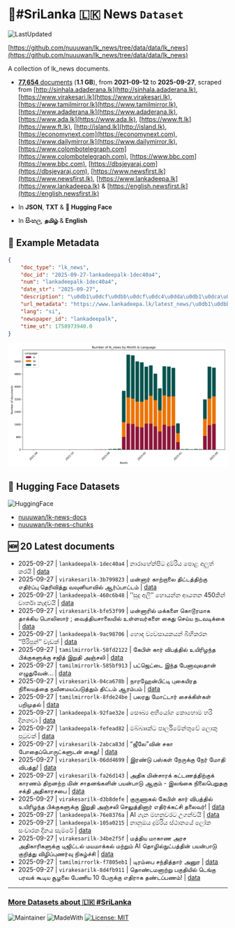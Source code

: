 # 📄#SriLanka 🇱🇰 News `Dataset`

![LastUpdated](https://img.shields.io/badge/last_updated-2025--09--27_17:40:30-green)

[https://github.com/nuuuwan/lk_news/tree/data/data/lk_news](https://github.com/nuuuwan/lk_news/tree/data/data/lk_news)

A collection of lk_news documents.

- [**77,654** documents](https://github.com/nuuuwan/lk_news/tree/data/data/lk_news) (**1.1 GB**), from **2021-09-12** to **2025-09-27**, scraped from [http://sinhala.adaderana.lk](http://sinhala.adaderana.lk), [https://www.virakesari.lk](https://www.virakesari.lk), [https://www.tamilmirror.lk](https://www.tamilmirror.lk), [https://www.adaderana.lk](https://www.adaderana.lk), [https://www.ada.lk](https://www.ada.lk), [https://www.ft.lk](https://www.ft.lk), [http://island.lk](http://island.lk), [https://economynext.com](https://economynext.com), [https://www.dailymirror.lk](https://www.dailymirror.lk), [https://www.colombotelegraph.com](https://www.colombotelegraph.com), [https://www.bbc.com](https://www.bbc.com), [https://dbsjeyaraj.com](https://dbsjeyaraj.com), [https://www.newsfirst.lk](https://www.newsfirst.lk), [https://www.lankadeepa.lk](https://www.lankadeepa.lk) & [https://english.newsfirst.lk](https://english.newsfirst.lk)

- In **JSON**, **TXT** & **🤗 Hugging Face**

- In **සිංහල**, **தமிழ்** & **English**

## 📝 Example Metadata

```json
{
    "doc_type": "lk_news",
    "doc_id": "2025-09-27-lankadeepalk-1dec40a4",
    "num": "lankadeepalk-1dec40a4",
    "date_str": "2025-09-27",
    "description": "\u0db1\u0dcf\u0dbb\u0dcf\u0dc4\u0dda\u0db1\u0dca\u0db4\u0dd2\u0da7 \u0daf\u0dd4\u0db8\u0dca\u0dbb\u0dd2\u0dba \u0db4\u0ddc\u0dc5 \u0d85\u0dbd\u0dd4\u0dad\u0dca \u0d9a\u0dbb\u0dba\u0dd2",
    "url_metadata": "https://www.lankadeepa.lk/latest_news/\u0db1\u0dbb\u0dc4\u0db1\u0db4\u0da7-\u0daf\u0db8\u0dbb\u0dba-\u0db4\u0dc5-\u0d85\u0dbd\u0dad-\u0d9a\u0dbb\u0dba/1-680327",
    "lang": "si",
    "newspaper_id": "lankadeepalk",
    "time_ut": 1758973940.0
}
```

![Chart](https://raw.githubusercontent.com/nuuuwan/lk_news/refs/heads/data/data/lk_news/docs_by_month_and_lang.png)

## 🤗 Hugging Face Datasets

![HuggingFace](https://img.shields.io/badge/-HuggingFace-FDEE21?style=for-the-badge&logo=HuggingFace)

- [nuuuwan/lk-news-docs](https://huggingface.co/datasets/nuuuwan/lk-news-docs)
- [nuuuwan/lk-news-chunks](https://huggingface.co/datasets/nuuuwan/lk-news-chunks)

## 🆕 20 Latest documents

- 2025-09-27 | `lankadeepalk-1dec40a4` | නාරාහේන්පිට දුම්රිය පොළ අලුත් කරයි | [data](https://github.com/nuuuwan/lk_news/tree/data/data/lk_news/2020s/2025/2025-09-27-lankadeepalk-1dec40a4)
- 2025-09-27 | `virakesarilk-3b799823` | மன்னார் காற்றாலை திட்டத்திற்கு எதிர்ப்பு தெரிவித்து வவுனியாவில் ஆர்ப்பாட்டம் | [data](https://github.com/nuuuwan/lk_news/tree/data/data/lk_news/2020s/2025/2025-09-27-virakesarilk-3b799823)
- 2025-09-27 | `lankadeepalk-460c6b48` | ’’සුදු අලි’’ හොයන්න ආයතන 450කින් වාර්තා කැඳවයි | [data](https://github.com/nuuuwan/lk_news/tree/data/data/lk_news/2020s/2025/2025-09-27-lankadeepalk-460c6b48)
- 2025-09-27 | `virakesarilk-bfe53f99` | மன்னாரில் மக்களை கொடூரமாக தாக்கிய பொலிஸார் ; வைத்தியசாலையில் உள்ளவர்களை கைது செய்ய நடவடிக்கை | [data](https://github.com/nuuuwan/lk_news/tree/data/data/lk_news/2020s/2025/2025-09-27-virakesarilk-bfe53f99)
- 2025-09-27 | `lankadeepalk-9ac98706` | හොඳ ව්‍යවසායකයන් බිහිකරන ’’පිරිපුන්’’ වැඩක් | [data](https://github.com/nuuuwan/lk_news/tree/data/data/lk_news/2020s/2025/2025-09-27-lankadeepalk-9ac98706)
- 2025-09-27 | `tamilmirrorlk-58fd2122` | கேபிள் கார் விபத்தில் உயிரிழந்த பிக்குகளுக்கு சஜித் இறுதி அஞ்சலி | [data](https://github.com/nuuuwan/lk_news/tree/data/data/lk_news/2020s/2025/2025-09-27-tamilmirrorlk-58fd2122)
- 2025-09-27 | `tamilmirrorlk-585bf913` | பட்ஜெட்டை இந்த பேனாவுலதான் எழுதுவேன்... | [data](https://github.com/nuuuwan/lk_news/tree/data/data/lk_news/2020s/2025/2025-09-27-tamilmirrorlk-585bf913)
- 2025-09-27 | `virakesarilk-04ca678b` | நாரஹேன்பிட்டி புகையிரத நிலையத்தை நவீனமயப்படுத்தும் திட்டம் ஆரம்பம் | [data](https://github.com/nuuuwan/lk_news/tree/data/data/lk_news/2020s/2025/2025-09-27-virakesarilk-04ca678b)
- 2025-09-27 | `tamilmirrorlk-8fde24be` | பலரது மோட்டார் சைக்கிள்கள் பறிமுதல் | [data](https://github.com/nuuuwan/lk_news/tree/data/data/lk_news/2020s/2025/2025-09-27-tamilmirrorlk-8fde24be)
- 2025-09-27 | `lankadeepalk-92fae32e` | සෞඛ්‍ය අභියෝග කොහොම හරි දිනනවා | [data](https://github.com/nuuuwan/lk_news/tree/data/data/lk_news/2020s/2025/2025-09-27-lankadeepalk-92fae32e)
- 2025-09-27 | `lankadeepalk-fefead82` | මබ්බෲක්ට  පාර්ලිමේන්තුවේ ලොකු පුටුවක් | [data](https://github.com/nuuuwan/lk_news/tree/data/data/lk_news/2020s/2025/2025-09-27-lankadeepalk-fefead82)
- 2025-09-27 | `virakesarilk-2abca83d` | “ஜீலே”வின் சகா போதைப்பொருட்களுடன் கைது! | [data](https://github.com/nuuuwan/lk_news/tree/data/data/lk_news/2020s/2025/2025-09-27-virakesarilk-2abca83d)
- 2025-09-27 | `virakesarilk-06dd4699` | இரண்டு பஸ்கள் நேருக்கு நேர் மோதி விபத்து! | [data](https://github.com/nuuuwan/lk_news/tree/data/data/lk_news/2020s/2025/2025-09-27-virakesarilk-06dd4699)
- 2025-09-27 | `virakesarilk-fa26d143` | அதிக மின்சாரக் கட்டணத்திற்குக் காரணம் திறனற்ற மின் சாதனங்களின் பயன்பாடு ஆகும் - இலங்கை நிலைபெறுதகு சக்தி அதிகாரசபை | [data](https://github.com/nuuuwan/lk_news/tree/data/data/lk_news/2020s/2025/2025-09-27-virakesarilk-fa26d143)
- 2025-09-27 | `virakesarilk-d3b8defe` | குருணாகல் கேபிள் கார் விபத்தில் உயிரிழந்த பிக்குகளுக்கு இறுதி அஞ்சலி செலுத்தினார் எதிர்க்கட்சி தலைவர்! | [data](https://github.com/nuuuwan/lk_news/tree/data/data/lk_news/2020s/2025/2025-09-27-virakesarilk-d3b8defe)
- 2025-09-27 | `lankadeepalk-76e8376a` | AI ගැන මහනුවරට උගන්වයි | [data](https://github.com/nuuuwan/lk_news/tree/data/data/lk_news/2020s/2025/2025-09-27-lankadeepalk-76e8376a)
- 2025-09-27 | `lankadeepalk-105a0215` | නානුඔය දුම්රිය ස්ථානයේ ලෝක සංචාරක දිනය සැමරේ | [data](https://github.com/nuuuwan/lk_news/tree/data/data/lk_news/2020s/2025/2025-09-27-lankadeepalk-105a0215)
- 2025-09-27 | `virakesarilk-34be2f5f` | மத்திய மாகாண அரச அதிகாரிகளுக்கு டிஜிட்டல் மயமாக்கல் மற்றும் AI தொழில்நுட்பத்தின் பயன்பாடு குறித்து விழிப்புணர்வு நிகழ்ச்சி | [data](https://github.com/nuuuwan/lk_news/tree/data/data/lk_news/2020s/2025/2025-09-27-virakesarilk-34be2f5f)
- 2025-09-27 | `tamilmirrorlk-f7805eb1` | டிரம்பை சந்தித்தார் அனுர | [data](https://github.com/nuuuwan/lk_news/tree/data/data/lk_news/2020s/2025/2025-09-27-tamilmirrorlk-f7805eb1)
- 2025-09-27 | `virakesarilk-8d4fb911` | தொண்டமனாற்று பகுதியில் டெங்கு பரவக் கூடிய சூழலை பேணிய 10 பேருக்கு எதிராக தண்டப்பணம்! | [data](https://github.com/nuuuwan/lk_news/tree/data/data/lk_news/2020s/2025/2025-09-27-virakesarilk-8d4fb911)

---

### [More Datasets about 🇱🇰 #SriLanka](https://github.com/nuuuwan/lk_datasets)

![Maintainer](https://img.shields.io/badge/maintainer-nuuuwan-red)
![MadeWith](https://img.shields.io/badge/made_with-python-blue)
[![License: MIT](https://img.shields.io/badge/License-MIT-yellow.svg)](https://opensource.org/licenses/MIT)
